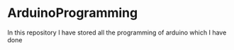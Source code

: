 # ArduinoProgramming
In this repository I have stored all the programming of arduino which I have done 
